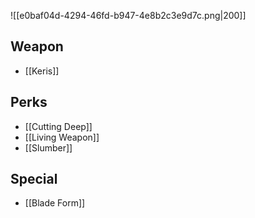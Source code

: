 ![[e0baf04d-4294-46fd-b947-4e8b2c3e9d7c.png|200]]
## Weapon
- [[Keris]]
## Perks
- [[Cutting Deep]]
- [[Living Weapon]]
- [[Slumber]]
## Special

- [[Blade Form]]